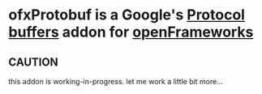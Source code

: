 ofxProtobuf is a Google's [Protocol buffers](https://github.com/protocolbuffers/protobuf) addon for [openFrameworks](https://github.com/openframeworks/openframeworks)
==================================================
## CAUTION
this addon is working-in-progress. let me work a little bit more...

